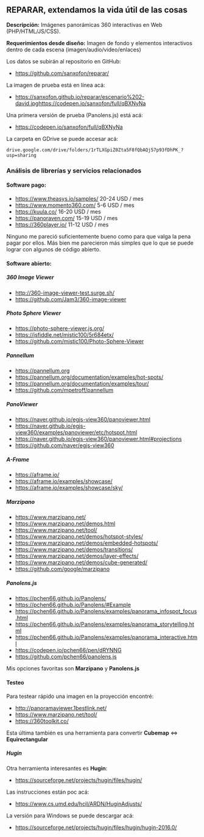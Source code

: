 ##  REPARAR, extendamos la vida útil de las cosas

**Descripción:** Imágenes panorámicas 360 interactivas en Web (PHP/HTML/JS/CSS).

**Requerimientos desde diseño:** Imagen de fondo y elementos interactivos dentro de cada escena (imagen/audio/video/enlaces)

Los datos se subirán al repositorio en GitHub:
 - https://github.com/sanxofon/reparar/

La imagen de prueba está en línea acá:
 - https://sanxofon.github.io/reparar/escenario%202-david.jpghttps://codepen.io/sanxofon/full/qBXNyNa

Una primera versión de prueba (Panolens.js) está acá:
 - https://codepen.io/sanxofon/full/qBXNyNa

La carpeta en GDrive se puede accesar acá:

    drive.google.com/drive/folders/1rTLXGpiZ0Zta5F8fQbAQj57p93fDhPK_?usp=sharing

### Análisis de librerías y servicios relacionados

#### Software pago:
 - https://www.theasys.io/samples/ 20-24 USD / mes
 - https://www.momento360.com/  5-6 USD / mes
 - https://kuula.co/    16-20 USD / mes
 - https://panoraven.com/   15-19 USD / mes
 - https://360player.io/    11-12 USD / mes

Ninguno me pareció suficientemente bueno como para que valga la pena pagar por ellos. Más bien me parecieron más simples que lo que se puede lograr con algunos de código abierto.

#### Software abierto:

##### 360 Image Viewer
 - http://360-image-viewer-test.surge.sh/
 - https://github.com/Jam3/360-image-viewer

##### Photo Sphere Viewer
 - https://photo-sphere-viewer.js.org/
 - https://jsfiddle.net/mistic100/5r684etx/
 - https://github.com/mistic100/Photo-Sphere-Viewer

##### Pannellum
 - https://pannellum.org
 - https://pannellum.org/documentation/examples/hot-spots/
 - https://pannellum.org/documentation/examples/tour/
 - https://github.com/mpetroff/pannellum

##### PanoViewer
 - https://naver.github.io/egjs-view360/panoviewer.html
 - https://naver.github.io/egjs-view360/examples/panoviewer/etc/hotspot.html
 - https://naver.github.io/egjs-view360/panoviewer.html#projections
 - https://github.com/naver/egjs-view360

##### A-Frame
 - https://aframe.io/
 - https://aframe.io/examples/showcase/
 - https://aframe.io/examples/showcase/sky/

##### Marzipano
 - https://www.marzipano.net/
 - https://www.marzipano.net/demos.html
 - https://www.marzipano.net/tool/
 - https://www.marzipano.net/demos/hotspot-styles/
 - https://www.marzipano.net/demos/embedded-hotspots/
 - https://www.marzipano.net/demos/transitions/
 - https://www.marzipano.net/demos/layer-effects/
 - https://www.marzipano.net/demos/cube-generated/
 - https://github.com/google/marzipano

##### Panolens.js
 - https://pchen66.github.io/Panolens/
 - https://pchen66.github.io/Panolens/#Example
 - https://pchen66.github.io/Panolens/examples/panorama_infospot_focus.html
 - https://pchen66.github.io/Panolens/examples/panorama_storytelling.html
 - https://pchen66.github.io/Panolens/examples/panorama_interactive.html
 - https://codepen.io/pchen66/pen/dRYNNG
 - https://github.com/pchen66/panolens.js

Mis opciones favoritas son **Marzipano** y **Panolens.js**

#### Testeo
Para testear rápido una imagen en la proyección encontré:

 - http://panoramaviewer.1bestlink.net/
 - https://www.marzipano.net/tool/
 - https://360toolkit.co/

Esta última también es una herramienta para convertir **Cubemap** <=> **Equirectangular**

##### Hugin
Otra herramienta interesantes es **Hugin**:
 - https://sourceforge.net/projects/hugin/files/hugin/

Las instrucciones están poc acá:
 - https://www.cs.umd.edu/hcil/ARDN/HuginAdjusts/

 La versión para Windows se puede descargar acá:
  - https://sourceforge.net/projects/hugin/files/hugin/hugin-2016.0/
